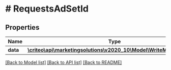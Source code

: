 # # RequestsAdSetId

## Properties

Name | Type | Description | Notes
------------ | ------------- | ------------- | -------------
**data** | [**\criteo\api\marketingsolutions\v2020_10\Model\WriteModelAdSetId[]**](WriteModelAdSetId.md) |  | [optional]

[[Back to Model list]](../../README.md#models) [[Back to API list]](../../README.md#endpoints) [[Back to README]](../../README.md)
